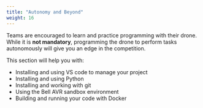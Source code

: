 ```yaml
---
title: "Autonomy and Beyond"
weight: 16
---
```


Teams are encouraged to learn and practice programming with their drone. While it is **not mandatory**, programming the drone to perform tasks autonomously will give you an edge in the competition.

This section will help you with:

- Installing and using VS code to manage your project
- Installing and using Python
- Installing and working with git
- Using the Bell AVR sandbox environment
- Building and running your code with Docker
